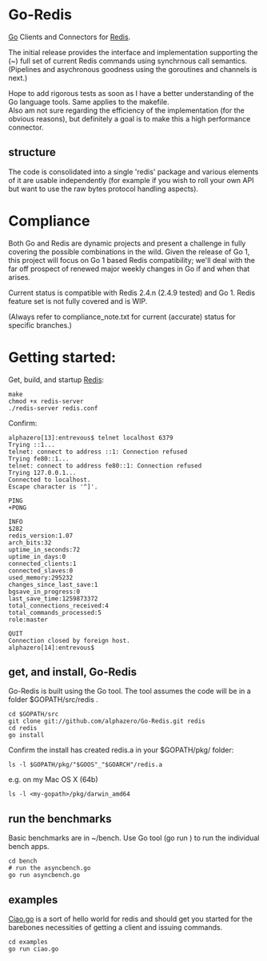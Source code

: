 # Go-Redis

[Go][Go] Clients and Connectors for [Redis][Redis].  

The initial release provides the interface and implementation supporting the (~) full set of current Redis commands using synchrnous call semantics.  (Pipelines and asychronous goodness using the goroutines and channels is next.)

Hope to add rigorous tests as soon as I have a better understanding of the Go language tools.  Same applies to the makefile.  
Also am not sure regarding the efficiency of the implementation (for the obvious reasons), but definitely a goal is to make this a high performance connector.

## structure

The code is consolidated into a single 'redis' package and various elements of it are usable independently (for example if you wish to roll your own API but want to use the raw bytes protocol handling aspects).

# Compliance

Both Go and Redis are dynamic projects and present a challenge in fully covering the possible combinations in the wild.  Given the release of Go 1, this project will focus on Go 1 based Redis compatibility; we'll deal with the far off prospect of renewed major weekly changes in Go if and when that arises.   

Current status is compatible with Redis 2.4.n (2.4.9 tested)  and Go 1.  Redis feature set is not fully covered and is WIP.

(Always refer to compliance_note.txt for current (accurate) status for specific branches.)
 

# Getting started:

Get, build, and startup [Redis][Redis]:

	make
	chmod +x redis-server
	./redis-server redis.conf

Confirm:

    alphazero[13]:entrevous$ telnet localhost 6379
    Trying ::1...
    telnet: connect to address ::1: Connection refused
    Trying fe80::1...
    telnet: connect to address fe80::1: Connection refused
    Trying 127.0.0.1...
    Connected to localhost.
    Escape character is '^]'.
    
    PING
    +PONG
    
    INFO
    $282
    redis_version:1.07
    arch_bits:32
    uptime_in_seconds:72
    uptime_in_days:0
    connected_clients:1
    connected_slaves:0
    used_memory:295232
    changes_since_last_save:1
    bgsave_in_progress:0
    last_save_time:1259873372
    total_connections_received:4
    total_commands_processed:5
    role:master
    
    QUIT
    Connection closed by foreign host.
    alphazero[14]:entrevous$ 


## get, and install, Go-Redis

Go-Redis is built using the Go tool. The tool assumes the code will be in a folder $GOPATH/src/redis .  


	cd $GOPATH/src
	git clone git://github.com/alphazero/Go-Redis.git redis
	cd redis
	go install

Confirm the install has created redis.a in your $GOPATH/pkg/<arch> folder:

	ls -l $GOPATH/pkg/"$GOOS"_"$GOARCH"/redis.a

e.g. on my Mac OS X (64b) 

	ls -l <my-gopath>/pkg/darwin_amd64

## run the benchmarks
	
Basic benchmarks are in ~/bench.  Use Go tool (go run <bench>) to run the individual bench apps.

	cd bench
	# run the asyncbench.go 
	go run asyncbench.go

## examples

[Ciao.go][ciao] is a sort of hello world for redis and should get you started for the barebones necessities of getting a client and issuing commands.

	cd examples
	go run ciao.go

[Go]: http://golang.org/
[Redis]: http://github.com/antirez/redis
[ciao]: http://github.com/alphazero/Go-Redis/blob/master/examples/ciao.go
